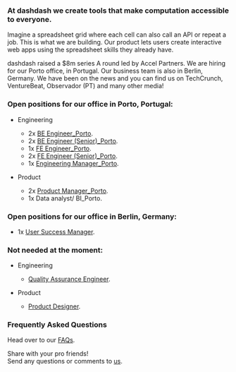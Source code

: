 ### At dashdash we create tools that make computation accessible to everyone.

Imagine a spreadsheet grid where each cell can also call an API or repeat a job. This is what we are building. Our product lets users create interactive web apps using the spreadsheet skills they already have. 

dashdash raised a $8m series A round led by Accel Partners. We are hiring for our Porto office, in Portugal. Our business team is also in Berlin, Germany. We have been on the news and you can find us on TechCrunch, VentureBeat, Observador (PT) and many other media!

### Open positions for our office in Porto, Portugal:
* Engineering
  * 2x [BE Engineer_Porto](/job%20descriptions/BE%20engineer_Porto.md).
  * 2x [BE Engineer (Senior)_Porto](/job%20descriptions/BE%20engineer%20(senior)_Porto.md).
  * 1x [FE Engineer_Porto](/job%20descriptions/FE%20engineer_Porto.md).
  * 2x [FE Engineer (Senior)_Porto](/job%20descriptions/FE%20engineer%20(senior)_Porto.md).
  * 1x [Engineering Manager_Porto](/job%20descriptions/Engineering%20Manager_Porto.md).
  
* Product

  * 2x [Product Manager_Porto](/job%20descriptions/Product%20Manager_Porto.md).
  * 1x Data analyst/ BI_Porto. 

### Open positions for our office in Berlin, Germany:
* 1x [User Success Manager](/job%20descriptions/Customer%20Success%20Manager.md).

### Not needed at the moment:
* Engineering
  * [Quality Assurance Engineer](/job%20descriptions/QA%20Engineer.md).
  
* Product
  * [Product Designer](/job%20descriptions/Product%20Designer.md).  

### Frequently Asked Questions
Head over to our [FAQs](/FAQs.md).

Share with your pro friends!  
Send any questions or comments to [us](mailto:join@dashdash.com).
